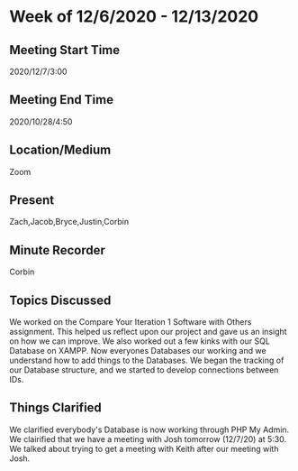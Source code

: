 # Week of 12/6/2020 - 12/13/2020

## Meeting Start Time

2020/12/7/3:00

## Meeting End Time

2020/10/28/4:50

## Location/Medium

Zoom

## Present

Zach,Jacob,Bryce,Justin,Corbin

## Minute Recorder

Corbin

## Topics Discussed

We worked on the Compare Your Iteration 1 Software with Others assignment. This helped us reflect upon our project and gave us an insight on how we can improve. We also worked out a few kinks with our SQL Database on XAMPP. Now everyones Databases our working and we understand how to add things to the Databases. We began the tracking of our Database structure, and we started to develop connections between IDs.

## Things Clarified

We clarified everybody's Database is now working through PHP My Admin. We clairified that we have a meeting with Josh tomorrow (12/7/20) at 5:30. We talked about trying to get a meeting with Keith after our meeting with Josh. 
